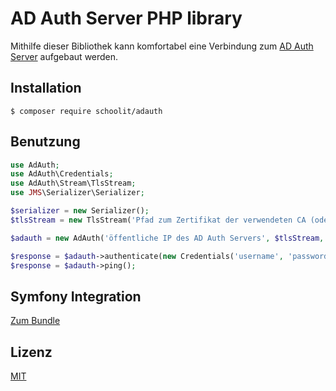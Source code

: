 # AD Auth Server PHP library

Mithilfe dieser Bibliothek kann komfortabel eine Verbindung zum [AD Auth Server](https://github.com/SchulIT/adauth-server)
aufgebaut werden.

## Installation

```
$ composer require schoolit/adauth
```

## Benutzung

```php
use AdAuth;
use AdAuth\Credentials;
use AdAuth\Stream\TlsStream;
use JMS\Serializer\Serializer;

$serializer = new Serializer();
$tlsStream = new TlsStream('Pfad zum Zertifikat der verwendeten CA (oder null falls nicht vorhanden)', 'FQDN aus dem Zertifikat des Servers', 'Fingerprint des Zertifikats'); 

$adauth = new AdAuth('öffentliche IP des AD Auth Servers', $tlsStream, $serializer, 55117 /* öffentliche Portnummer */);

$response = $adauth->authenticate(new Credentials('username', 'password'));
$response = $adauth->ping();
```

## Symfony Integration

[Zum Bundle](https://github.com/schulit/adauth-bundle)

## Lizenz

[MIT](LICENSE)